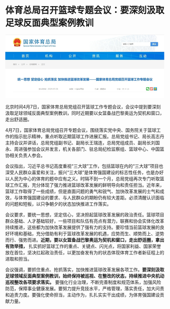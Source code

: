 # 体育总局召开篮球专题会议：要深刻汲取足球反面典型案例教训

![6ccdf63d41136ec77fb7b92af1fc55b2.jpg](https://raw.githubusercontent.com/qqhsx/qqnews_image/main/2024/04/08/体育总局召开篮球专题会议：要深刻汲取足球反面典型案例教训/6ccdf63d41136ec77fb7b92af1fc55b2.jpg)

北京时间4月7日，国家体育总局党组召开篮球工作专题会议，会议中提到要深刻汲取足球领域反面典型案例教训，同时近期要以女篮备战巴黎奥运为契机和窗口，走出舒适圈。

4月7日，国家体育总局党组召开专题会议，围绕落实党中央、国务院关于篮球工作的指示批示精神，重点听取近期篮球工作进展汇报。总局党组书记、局长高志丹主持会议并讲话，总局党组副书记、副局长王瑞连，总局党组成员、副局长刘国永、周进强参加会议并发言，机关各部门、驻总局纪检监察组、篮球中心、中国篮协相关负责人参会。

会议指出，习近平总书记高度重视“三大球”工作，包括篮球在内的“三大球”项目也深受人民群众喜爱和关注，振兴“三大球”是体育强国建设的标志性任务，也是办好以人民为中心的体育的题中应有之义。时隔不到一个月，总局党组再次专门听取篮球工作汇报，充分体现了强力推进篮球改革发展的鲜明导向和责任担当。近年来，篮球工作取得了一些成绩，但是直面问题的勇气和锐气、加快改革发展的士气和成效，与体育强国建设的要求、与人民群众的期盼仍有较大差距。必须清醒认识面临的问题和短板，以只争朝夕的状态加快推进工作落实。

会议要求，要统一思想，坚定信心，坚决担起篮球改革发展的政治责任。篮球项目群众基础、人才基础较好，一些项目和队伍有亮点有潜力，联赛和协会实体化改革持续推进，这些都为加快改革发展提供了强有力的支持。要珍惜当前篮球发展的良好环境和基础，充分借助有利于篮球改革发展的机遇，应势而生、顺势而上、逆势而行、强势而进。**近期，要以女篮备战巴黎奥运为契机和窗口，走出舒适圈，拿出有效举措，**
扎实抓好篮球工作的重点、关键点、闪光点，将国家利益、国家荣誉放在首位，坚决扛起政治责任，以更加奋发有为的状态体现体育工作者新征程上的进取和担当。

会议强调，要抓住重点、抢抓落实，加快推进篮球改革发展各项工作。**要深刻汲取足球领域反面典型案例教训，始终保持被巡视、在整改的状态，持续推进中央机动巡视整改各项要求落实。**
要强化行业治理，不断完善制度和规范体系，加强风险防范，保障事业健康发展。要努力提升竞技水平，严格管理，落实责任，加大问责和追责力度。要强化使命担当，主动作为，扎扎实实干出成绩，为体育强国建设贡献力量。

